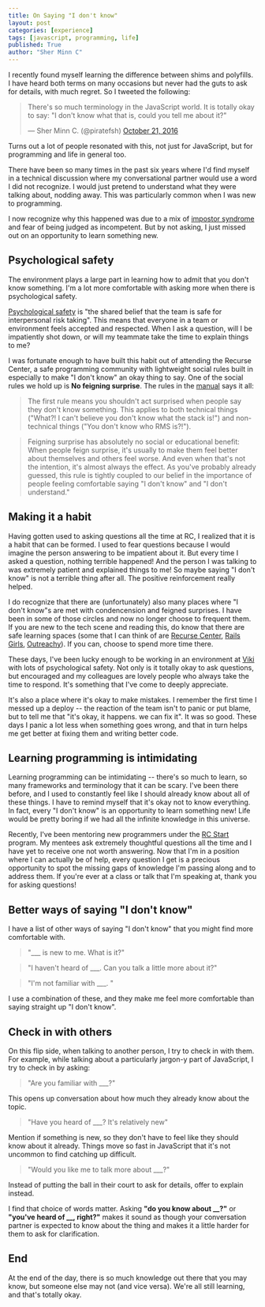 ```yaml
---
title: On Saying "I don't know"
layout: post
categories: [experience]
tags: [javascript, programming, life]
published: True
author: "Sher Minn C"
---
```


I recently found myself learning the difference between shims and polyfills. I have heard both terms on many occasions but never had the guts to ask for details, with much regret. So I tweeted the following: 
<div class='center'>
  <blockquote class="twitter-tweet" data-lang="en"><p lang="en" dir="ltr">There&#39;s so much terminology in the JavaScript world. It is totally okay to say: &quot;I don&#39;t know what that is, could you tell me about it?&quot;</p>&mdash; Sher Minn C. (@piratefsh) <a href="https://twitter.com/piratefsh/status/789314025368784897">October 21, 2016</a></blockquote>
  <script async src="//platform.twitter.com/widgets.js" charset="utf-8"></script>
</div>

Turns out a lot of people resonated with this, not just for JavaScript, but for programming and life in general too.

There have been so many times in the past six years where I'd find myself in a technical discussion where my conversational partner would use a word I did not recognize. I would just pretend to understand what they were talking about, nodding away. This was particularly common when I was new to programming.

I now recognize why this happened was due to a mix of [impostor syndrome](https://www.google.com.sg/webhp?sourceid=chrome-instant&ion=1&espv=2&ie=UTF-8#q=impostor%20syndrome) and fear of being judged as incompetent. But by not asking, I just missed out on an opportunity to learn something new. 

## Psychological safety

The environment plays a large part in learning how to admit that you don't know something. I'm a lot more comfortable with asking more when there is psychological safety.

[Psychological safety](https://en.wikipedia.org/wiki/Psychological_safety) is "the shared belief that the team is safe for interpersonal risk taking". This means that everyone in a team or environment feels accepted and respected. When I ask a question, will I be impatiently shot down, or will my teammate take the time to explain things to me?

I was fortunate enough to have built this habit out of attending the Recurse Center, a safe programming community with lightweight social rules built in especially to make "I don't know" an okay thing to say. One of the social rules we hold up is **No feigning surprise**. The rules in the [manual](https://www.recurse.com/manual) says it all:

> The first rule means you shouldn't act surprised when people say they don't know something. This applies to both technical things ("What?! I can't believe you don't know what the stack is!") and non-technical things ("You don't know who RMS is?!"). 

> Feigning surprise has absolutely no social or educational benefit: When people feign surprise, it's usually to make them feel better about themselves and others feel worse. And even when that's not the intention, it's almost always the effect. As you've probably already guessed, this rule is tightly coupled to our belief in the importance of people feeling comfortable saying "I don't know" and "I don't understand."

## Making it a habit

Having gotten used to asking questions all the time at RC, I realized that it is a habit that can be formed. I used to fear questions because I would imagine the person answering to be impatient about it. But every time I asked a question, nothing terrible happened! And the person I was talking to was extremely patient and explained things to me! So maybe saying "I don't know" is not a terrible thing after all. The positive reinforcement really helped. 

I do recognize that there are (unfortunately) also many places where "I don't know"s are met with condencension and feigned surprises. I have been in some of those circles and now no longer choose to frequent them. If you are new to the tech scene and reading this, do know that there are safe learning spaces (some that I can think of are [Recurse Center](https://recurse.com), [Rails Girls](http://railsgirls.com/), [Outreachy](https://gnome.org/opw/)). If you can, choose to spend more time there.

These days, I've been lucky enough to be working in an environment at [Viki](https://viki.com) with lots of psychological safety. Not only is it totally okay to ask questions, but encouraged and my colleagues are lovely people who always take the time to respond. It's something that I've come to deeply appreciate.

It's also a place where it's okay to make mistakes. I remember the first time I messed up a deploy -- the reaction of the team isn't to panic or put blame, but to tell me that "it's okay, it happens. we can fix it". It was so good. These days I panic a lot less when something goes wrong, and that in turn helps me get better at fixing them and writing better code.

## Learning programming is intimidating

Learning programming can be intimidating -- there's so much to learn, so many frameworks and terminology that it can be scary. I've been there before, and I used to constantly feel like I should already know about all of these things. I have to remind myself that it's okay not to know everything. In fact, every "I don't know" is an opportunity to learn something new! Life would be pretty boring if we had all the infinite knowledge in this universe.

Recently, I've been mentoring new programmers under the [RC Start](https://www.recurse.com/blog/99-free-one-on-one-mentorship-for-new-programmers) program. My mentees ask extremely thoughtful questions all the time and I have yet to receive one not worth answering. Now that I'm in a position where I can actually be of help, every question I get is a precious opportunity to spot the missing gaps of knowledge I'm passing along and to address them. If you're ever at a class or talk that I'm speaking at, thank you for asking questions!

## Better ways of saying "I don't know"

I have a list of other ways of saying "I don't know" that you might find more comfortable with.

> "___ is new to me. What is it?"

> "I haven't heard of ___. Can you talk a little more about it?"

> "I'm not familiar with ___. "

I use a combination of these, and they make me feel more comfortable than saying straight up "I don't know".

## Check in with others

On this flip side, when talking to another person, I try to check in with them. For example, while talking about a particularly jargon-y part of JavaScript, I try to check in by asking:

> "Are you familiar with ___?" 

This opens up conversation about how much they already know about the topic.


> "Have you heard of ___? It's relatively new" 

Mention if something is new, so they don't have to feel like they should know about it already. Things move so fast in JavaScript that it's not uncommon to find catching up difficult.


> "Would you like me to talk more about ___?" 

Instead of putting the ball in their court to ask for details, offer to explain instead.

I find that choice of words matter. Asking **"do you know about __?"** or **"you've heard of __, right?"** makes it sound as though your conversation partner is expected to know about the thing and makes it a little harder for them to ask for clarification.

## End
At the end of the day, there is so much knowledge out there that you may know, but someone else may not (and vice versa). We're all still learning, and that's totally okay.  